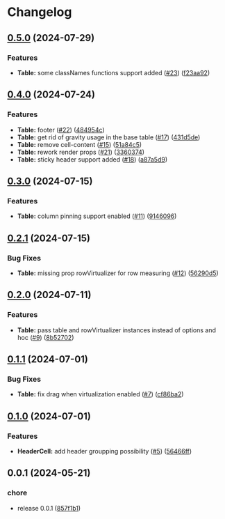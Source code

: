 # Changelog

## [0.5.0](https://github.com/gravity-ui/table/compare/v0.4.0...v0.5.0) (2024-07-29)


### Features

* **Table:** some classNames functions support added ([#23](https://github.com/gravity-ui/table/issues/23)) ([f23aa92](https://github.com/gravity-ui/table/commit/f23aa92943ffa279c18bd70e5380a892b4327f39))

## [0.4.0](https://github.com/gravity-ui/table/compare/v0.3.0...v0.4.0) (2024-07-24)


### Features

* **Table:** footer ([#22](https://github.com/gravity-ui/table/issues/22)) ([484954c](https://github.com/gravity-ui/table/commit/484954c5baa636b4eebb3ce7db9624fe3f397ec7))
* **Table:** get rid of gravity usage in the base table ([#17](https://github.com/gravity-ui/table/issues/17)) ([431d5de](https://github.com/gravity-ui/table/commit/431d5de9be8489afaaa75c21ddb2180a8d6dc913))
* **Table:** remove cell-content ([#15](https://github.com/gravity-ui/table/issues/15)) ([51a84c5](https://github.com/gravity-ui/table/commit/51a84c5b1bbcc3203e7998a2d6139d51b689ddfb))
* **Table:** rework render props ([#21](https://github.com/gravity-ui/table/issues/21)) ([3360374](https://github.com/gravity-ui/table/commit/3360374e7182863ca797cd641436eee62ee34111))
* **Table:** sticky header support added ([#18](https://github.com/gravity-ui/table/issues/18)) ([a87a5d9](https://github.com/gravity-ui/table/commit/a87a5d9efbb275a057334bb99372352f294f0e37))

## [0.3.0](https://github.com/gravity-ui/table/compare/v0.2.1...v0.3.0) (2024-07-15)


### Features

* **Table:** column pinning support enabled ([#11](https://github.com/gravity-ui/table/issues/11)) ([9146096](https://github.com/gravity-ui/table/commit/9146096db5f81e812af183c76db78c51c4a87f18))

## [0.2.1](https://github.com/gravity-ui/table/compare/v0.2.0...v0.2.1) (2024-07-15)


### Bug Fixes

* **Table:** missing prop rowVirtualizer for row measuring ([#12](https://github.com/gravity-ui/table/issues/12)) ([56290d5](https://github.com/gravity-ui/table/commit/56290d553bf52d01f6259d71c1e9063542b6ca2c))

## [0.2.0](https://github.com/gravity-ui/table/compare/v0.1.1...v0.2.0) (2024-07-11)


### Features

* **Table:** pass table and rowVirtualizer instances instead of options and hoc ([#9](https://github.com/gravity-ui/table/issues/9)) ([8b52702](https://github.com/gravity-ui/table/commit/8b527024430d7619ed83eb2a4a0ff1f4bfbba469))

## [0.1.1](https://github.com/gravity-ui/table/compare/v0.1.0...v0.1.1) (2024-07-01)


### Bug Fixes

* **Table:** fix drag when virtualization enabled ([#7](https://github.com/gravity-ui/table/issues/7)) ([cf86ba2](https://github.com/gravity-ui/table/commit/cf86ba26557f44d5978eaf60bc355301f38449a7))

## [0.1.0](https://github.com/gravity-ui/table/compare/v0.0.1...v0.1.0) (2024-07-01)


### Features

* **HeaderCell:** add header groupping possibility ([#5](https://github.com/gravity-ui/table/issues/5)) ([56466ff](https://github.com/gravity-ui/table/commit/56466ffaf3b8df8c5a922d7807518249a4a1a7b9))

## 0.0.1 (2024-05-21)


### chore

* release 0.0.1 ([857f1b1](https://github.com/gravity-ui/table/commit/857f1b1718d487223a3de35d86da0aa7cc87ea39))
